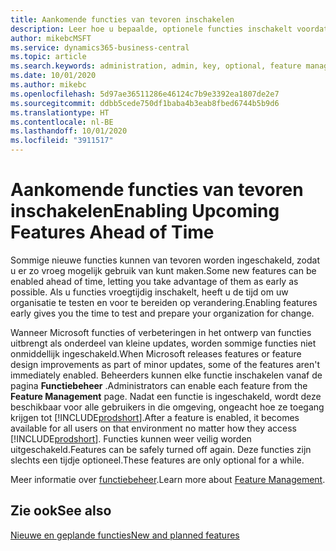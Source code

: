 ```yaml
---
title: Aankomende functies van tevoren inschakelen
description: Leer hoe u bepaalde, optionele functies inschakelt voordat ze verplicht worden.
author: mikebcMSFT
ms.service: dynamics365-business-central
ms.topic: article
ms.search.keywords: administration, admin, key, optional, feature management, early access, preview
ms.date: 10/01/2020
ms.author: mikebc
ms.openlocfilehash: 5d97ae36511286e46124c7b9e3392ea1807de2e7
ms.sourcegitcommit: ddbb5cede750df1baba4b3eab8fbed6744b5b9d6
ms.translationtype: HT
ms.contentlocale: nl-BE
ms.lasthandoff: 10/01/2020
ms.locfileid: "3911517"
---
```

# <a name="enabling-upcoming-features-ahead-of-time"></a><span data-ttu-id="186c7-103">Aankomende functies van tevoren inschakelen</span><span class="sxs-lookup"><span data-stu-id="186c7-103">Enabling Upcoming Features Ahead of Time</span></span>

<span data-ttu-id="186c7-104">Sommige nieuwe functies kunnen van tevoren worden ingeschakeld, zodat u er zo vroeg mogelijk gebruik van kunt maken.</span><span class="sxs-lookup"><span data-stu-id="186c7-104">Some new features can be enabled ahead of time, letting you take advantage of them as early as possible.</span></span> <span data-ttu-id="186c7-105">Als u functies vroegtijdig inschakelt, heeft u de tijd om uw organisatie te testen en voor te bereiden op verandering.</span><span class="sxs-lookup"><span data-stu-id="186c7-105">Enabling features early gives you the time to test and prepare your organization for change.</span></span>

<span data-ttu-id="186c7-106">Wanneer Microsoft functies of verbeteringen in het ontwerp van functies uitbrengt als onderdeel van kleine updates, worden sommige functies niet onmiddellijk ingeschakeld.</span><span class="sxs-lookup"><span data-stu-id="186c7-106">When Microsoft releases features or feature design improvements as part of minor updates, some of the features aren't immediately enabled.</span></span> <span data-ttu-id="186c7-107">Beheerders kunnen elke functie inschakelen vanaf de pagina **Functiebeheer** .</span><span class="sxs-lookup"><span data-stu-id="186c7-107">Administrators can enable each feature from the **Feature Management** page.</span></span> <span data-ttu-id="186c7-108">Nadat een functie is ingeschakeld, wordt deze beschikbaar voor alle gebruikers in die omgeving, ongeacht hoe ze toegang krijgen tot [!INCLUDE[prodshort](includes/prodshort.md)].</span><span class="sxs-lookup"><span data-stu-id="186c7-108">After a feature is enabled, it becomes available for all users on that environment no matter how they access [!INCLUDE[prodshort](includes/prodshort.md)].</span></span> <span data-ttu-id="186c7-109">Functies kunnen weer veilig worden uitgeschakeld.</span><span class="sxs-lookup"><span data-stu-id="186c7-109">Features can be safely turned off again.</span></span> <span data-ttu-id="186c7-110">Deze functies zijn slechts een tijdje optioneel.</span><span class="sxs-lookup"><span data-stu-id="186c7-110">These features are only optional for a while.</span></span>

<span data-ttu-id="186c7-111">Meer informatie over [functiebeheer](/dynamics365/business-central/dev-itpro/administration/feature-management).</span><span class="sxs-lookup"><span data-stu-id="186c7-111">Learn more about [Feature Management](/dynamics365/business-central/dev-itpro/administration/feature-management).</span></span>  

## <a name="see-also"></a><span data-ttu-id="186c7-112">Zie ook</span><span class="sxs-lookup"><span data-stu-id="186c7-112">See also</span></span>

[<span data-ttu-id="186c7-113">Nieuwe en geplande functies</span><span class="sxs-lookup"><span data-stu-id="186c7-113">New and planned features</span></span>](https://aka.ms/Dynamics365ReleasePlan)  
